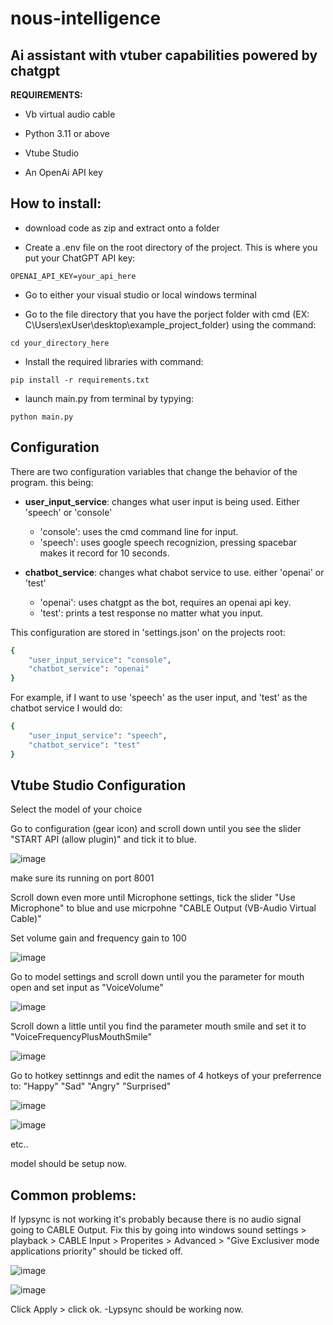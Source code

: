 # nous-intelligence
Ai assistant with vtuber capabilities powered by chatgpt
--------------------------------------------------------------------------------------
**REQUIREMENTS:**

- Vb virtual audio cable

- Python 3.11 or above

- Vtube Studio

- An OpenAi API key


**How to install:**
--------------------
- download code as zip and extract onto a folder

- Create a .env file on the root directory of the project. This is where you put your ChatGPT API key:
```
OPENAI_API_KEY=your_api_here
```

- Go to either your visual studio or local windows terminal

- Go to the file directory that you have the porject folder with cmd (EX: C\Users\exUser\desktop\example_project_folder) using the command: 
```
cd your_directory_here
```

- Install the required libraries with command: 
```
pip install -r requirements.txt
```

- launch main.py from terminal by typying: 
```
python main.py
```

**Configuration**
-----------------------------
There are two configuration variables that change the behavior of the program.
this being:
- **user_input_service**: changes what user input is being used. Either 'speech' or 'console'
     - 'console': uses the cmd command line for input.
     - 'speech': uses google speech recognizion, pressing spacebar makes it record for 10 seconds.

- **chatbot_service**: changes what chabot service to use. either 'openai' or 'test'
     - 'openai': uses chatgpt as the bot, requires an openai api key.
     - 'test': prints a test response no matter what you input.
  

This configuration are stored in 'settings.json' on the projects root:
``` ruby
{
    "user_input_service": "console",
    "chatbot_service": "openai"
}
```

For example, if I want to use 'speech' as the user input, and 'test' as the chatbot service I would do:
``` ruby
{
    "user_input_service": "speech",
    "chatbot_service": "test"
}
```

**Vtube Studio Configuration**
------------------------------
Select the model of your choice

Go to configuration (gear icon) and scroll down until you see the slider "START API (allow plugin)" and tick it to blue.

![image](https://github.com/user-attachments/assets/3bc1dde3-000e-4c75-9c45-0476dc317383)

make sure its running on port 8001

Scroll down even more until Microphone settings, tick the slider "Use Microphone" to blue and use micrpohne "CABLE Output (VB-Audio Virtual Cable)"

Set volume gain and frequency gain to 100

![image](https://github.com/user-attachments/assets/43424cd3-1a06-4528-b9fb-b60e95f67972)

Go to model settings and scroll down until you the parameter for mouth open and set input as "VoiceVolume"

![image](https://github.com/user-attachments/assets/d1941b2a-5eed-49ab-b007-76fff5cec6f0)

Scroll down a little until you find the parameter mouth smile and set it to "VoiceFrequencyPlusMouthSmile"

![image](https://github.com/user-attachments/assets/5ecac5dd-bb34-4141-9800-7ac5997dfa78)

Go to hotkey settinngs and edit the names of 4 hotkeys of your preferrence to: "Happy" "Sad" "Angry" "Surprised"

![image](https://github.com/user-attachments/assets/4cfcadab-8539-4ecb-8498-e8357219522c)

![image](https://github.com/user-attachments/assets/7ab75a14-9b0e-4f0e-8c28-6574e7f63bbe)

etc..

model should be setup now.


**Common problems:**
--------------------
If lypsync is not working it's probably because there is no audio signal going to CABLE Output. 
 Fix this by going into windows sound settings > playback > CABLE Input > Properites > Advanced > "Give Exclusiver mode applications priority" should be ticked off.
 
 ![image](https://github.com/user-attachments/assets/06163191-1136-4051-aed0-d2c807c7b087)

 ![image](https://github.com/user-attachments/assets/0ca08be1-9819-48ff-8e38-e37cac7410dc)

Click Apply > click ok.
-Lypsync should be working now.
 
